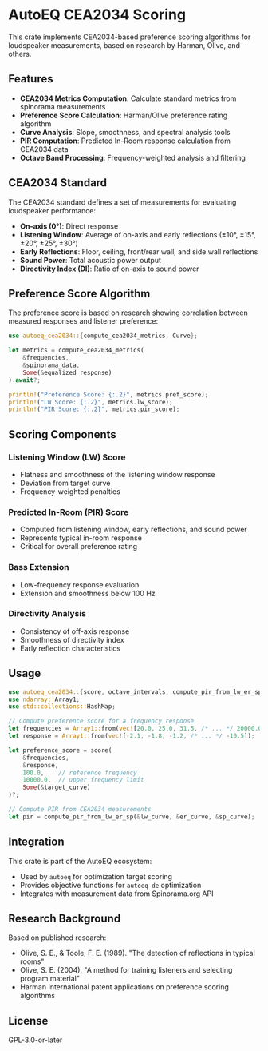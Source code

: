 # AutoEQ CEA2034 Scoring

This crate implements CEA2034-based preference scoring algorithms for loudspeaker measurements, based on research by Harman, Olive, and others.

## Features

- **CEA2034 Metrics Computation**: Calculate standard metrics from spinorama measurements
- **Preference Score Calculation**: Harman/Olive preference rating algorithm
- **Curve Analysis**: Slope, smoothness, and spectral analysis tools
- **PIR Computation**: Predicted In-Room response calculation from CEA2034 data
- **Octave Band Processing**: Frequency-weighted analysis and filtering

## CEA2034 Standard

The CEA2034 standard defines a set of measurements for evaluating loudspeaker performance:

- **On-axis (0°)**: Direct response
- **Listening Window**: Average of on-axis and early reflections (±10°, ±15°, ±20°, ±25°, ±30°)
- **Early Reflections**: Floor, ceiling, front/rear wall, and side wall reflections
- **Sound Power**: Total acoustic power output
- **Directivity Index (DI)**: Ratio of on-axis to sound power

## Preference Score Algorithm

The preference score is based on research showing correlation between measured responses and listener preference:

```rust
use autoeq_cea2034::{compute_cea2034_metrics, Curve};

let metrics = compute_cea2034_metrics(
    &frequencies,
    &spinorama_data,
    Some(&equalized_response)
).await?;

println!("Preference Score: {:.2}", metrics.pref_score);
println!("LW Score: {:.2}", metrics.lw_score);
println!("PIR Score: {:.2}", metrics.pir_score);
```

## Scoring Components

### Listening Window (LW) Score

- Flatness and smoothness of the listening window response
- Deviation from target curve
- Frequency-weighted penalties

### Predicted In-Room (PIR) Score

- Computed from listening window, early reflections, and sound power
- Represents typical in-room response
- Critical for overall preference rating

### Bass Extension

- Low-frequency response evaluation
- Extension and smoothness below 100 Hz

### Directivity Analysis

- Consistency of off-axis response
- Smoothness of directivity index
- Early reflection characteristics

## Usage

```rust
use autoeq_cea2034::{score, octave_intervals, compute_pir_from_lw_er_sp};
use ndarray::Array1;
use std::collections::HashMap;

// Compute preference score for a frequency response
let frequencies = Array1::from(vec![20.0, 25.0, 31.5, /* ... */ 20000.0]);
let response = Array1::from(vec![-2.1, -1.8, -1.2, /* ... */ -10.5]);

let preference_score = score(
    &frequencies,
    &response,
    100.0,    // reference frequency
    10000.0,  // upper frequency limit
    Some(&target_curve)
)?;

// Compute PIR from CEA2034 measurements
let pir = compute_pir_from_lw_er_sp(&lw_curve, &er_curve, &sp_curve);
```

## Integration

This crate is part of the AutoEQ ecosystem:

- Used by `autoeq` for optimization target scoring
- Provides objective functions for `autoeq-de` optimization
- Integrates with measurement data from Spinorama.org API

## Research Background

Based on published research:

- Olive, S. E., & Toole, F. E. (1989). "The detection of reflections in typical rooms"
- Olive, S. E. (2004). "A method for training listeners and selecting program material"
- Harman International patent applications on preference scoring algorithms

## License

GPL-3.0-or-later
